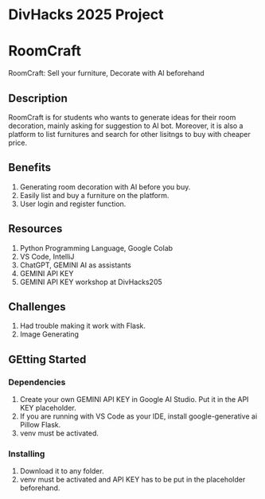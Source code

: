 # DivHacks 2025 Project
# RoomCraft
RoomCraft: Sell your furniture, Decorate with AI beforehand

## Description
RoomCraft is for students who wants to generate ideas for
their room decoration, mainly asking for suggestion to 
AI bot. Moreover, it is also a platform to list furnitures
and search for other lisitngs to buy with cheaper price.

## Benefits
1. Generating room decoration with AI before you buy.
2. Easily list and buy a furniture on the platform.
3. User login and register function.

## Resources
1. Python Programming Language, Google Colab
2. VS Code, IntelliJ
3. ChatGPT, GEMINI AI as assistants
4. GEMINI API KEY
5. GEMINI API KEY workshop at DivHacks205

## Challenges
1. Had trouble making it work with Flask.
2. Image Generating

## GEtting Started
### Dependencies
1. Create your own GEMINI API KEY in Google AI Studio. Put it in the API KEY placeholder.
2. If you are running with VS Code as your IDE, install google-generative ai Pillow Flask.
3. venv must be activated.

### Installing
1. Download it to any folder.
2. venv must be activated and API KEY has to be put in the placeholder beforehand.
